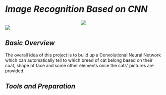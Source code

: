 # _Image Recognition Based on CNN_

<center><img src="https://img.shields.io/badge/python-3.8.8-blue.svg"/></center>
<img src="https://img.shields.io/badge/tensorflow-2.3.0-green.svg"/> 

## _Basic Overview_
The overall idea of this project is to build up a Convolutional Neural Network which can automatically tell to which breed of cat belong based on their coat, shape of face and some other elements once the cats' pictures are provided.


## _Tools and Preparation_

